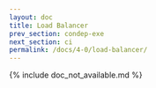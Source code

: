 ```yaml
---
layout: doc
title: Load Balancer
prev_section: condep-exe
next_section: ci
permalink: /docs/4-0/load-balancer/
---
```


{% include doc_not_available.md %}
